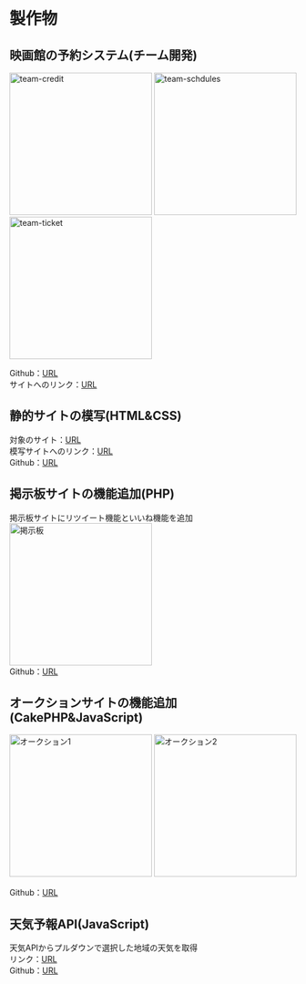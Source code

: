 
# 製作物

## 映画館の予約システム(チーム開発)
<img height="250" alt="team-credit" src="https://user-images.githubusercontent.com/71806630/118693100-b68ed400-b845-11eb-9d2a-8e15ff838b84.png">   <img height="250" alt="team-schdules" src="https://user-images.githubusercontent.com/71806630/118697996-e1c7f200-b84a-11eb-927a-902e398fd103.png"> <img height="250" alt="team-ticket" src="https://user-images.githubusercontent.com/71806630/118699000-ffe22200-b84b-11eb-99df-b3a5055545d7.png">

Github：[URL](https://github.com/labotinc/codegym-team6/tree/develop)<br>
サイトへのリンク：[URL](http://http://quelcinemas.com/main/top)

## 静的サイトの模写(HTML&CSS)
対象のサイト：[URL](https://www.nri.com/jp/company/whats/story06)<br>
模写サイトへのリンク：[URL](https://hayato-nima.github.io/quelcode-html/nri/index.html)<br>
Github：[URL](https://github.com/hayato-nima/quelcode-html/tree/feature/html-challenge1)


## 掲示板サイトの機能追加(PHP)
掲示板サイトにリツイート機能といいね機能を追加<br>
<img height="250" alt="掲示板" src="https://user-images.githubusercontent.com/71806630/118713991-72a7c900-b85d-11eb-87a4-35bba5090b80.png"><br>
Github：[URL](https://github.com/hayato-nima/quelcode-php/tree/feature/php-challenge)

## オークションサイトの機能追加(CakePHP&JavaScript)

<img height="250" alt="オークション1" src="https://user-images.githubusercontent.com/71806630/118726113-d0dba880-b86b-11eb-8804-c553aed2f5ed.png">  <img height="250" alt="オークション2" src="https://user-images.githubusercontent.com/71806630/118726771-c077fd80-b86c-11eb-8477-31db7ebf823a.png">



Github：[URL](https://github.com/hayato-nima/quelcode-cakephp/tree/feature/js-challenge2)

## 天気予報API(JavaScript)
天気APIからプルダウンで選択した地域の天気を取得<br>
リンク：[URL](https://hayato-nima.github.io/quelcode-js/js-weather/weather.html)<br>
Github：[URL](https://github.com/hayato-nima/quelcode-js/tree/feature/js-challenge1)

